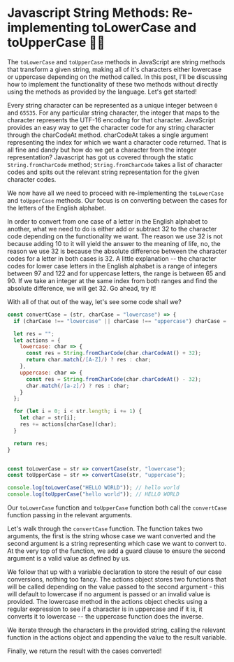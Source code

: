 # Javascript String Methods: Re-implementing toLowerCase and toUpperCase 💪🏾

The `toLowerCase` and `toUpperCase` methods in JavaScript are string methods that
transform a given string, making all of it's characters either lowercase or
uppercase depending on the method called.  In this post, I'll be discussing how
to implement the functionality of these two methods without directly using the
methods as provided by the language. Let's get started!

Every string character can be represented as a unique integer between `0` and `65535`.
For any particular string character, the integer that maps to the character
represents the UTF-16 encoding for that character. JavaScript provides an easy
way to get the character code for any string character through the charCodeAt
method. charCodeAt takes a single argument representing the index for which we
want a character code returned. That is all fine and dandy but how do we get a
character from the integer representation? Javascript has got us covered through
the static `String.fromCharCode` method; `String.fromCharCode` takes a list of
character codes and spits out the relevant string representation for the given
character codes.

We now have all we need to proceed with re-implementing the `toLowerCase` and
`toUpperCase` methods. Our focus is on converting between the cases for the
letters of the English alphabet.

In order to convert from one case of a letter in the English alphabet to another,
what we need to do is either add or subtract 32 to the character code depending
on the functionality we want. The reason we use 32 is not because adding 10 to
it will yield the answer to the meaning of life, no, the reason we use 32 is
because the absolute difference between the character codes for a letter in both
cases is 32. A little explanation -- the character codes for lower case letters
in the English alphabet is a range of integers between 97 and 122 and for
uppercase letters, the range is between 65 and 90. If we take an integer at the
same index from both ranges and find the absolute difference, we will get 32.
Go ahead, try it!

With all of that out of the way, let's see some code shall we?

```js
const convertCase = (str, charCase = "lowercase") => {
  if (charCase !== "lowercase" || charCase !== "uppercase") charCase = "lowercase";

  let res = "";
  let actions = {
    lowercase: char => {
      const res = String.fromCharCode(char.charCodeAt() + 32);
      return char.match(/[A-Z]/) ? res : char;
    },
    uppercase: char => {
      const res = String.fromCharCode(char.charCodeAt() - 32);
      char.match(/[a-z]/) ? res : char;
    }
  };

  for (let i = 0; i < str.length; i += 1) {
    let char = str[i];
    res += actions[charCase](char);
  }

  return res;
}


const toLowerCase = str => convertCase(str, "lowercase");
const toUpperCase = str => convertCase(str, "uppercase");

console.log(toLowerCase("HELLO WORLD")); // hello world
console.log(toUpperCase("hello world")); // HELLO WORLD
```

Our `toLowerCase` function and `toUpperCase` function both call the `convertCase`
function passing in the relevant arguments.

Let's walk through the `convertCase` function. The function takes two arguments,
the first is the string whose case we want converted and the second argument
is a string representing which case we want to convert to. At the very top of
the function, we add a guard clause to ensure the second argument is a valid
value as defined by us.

We follow that up with a variable declaration to store the result of our case
conversions, nothing too fancy. The actions object stores two functions that
will be called depending on the value passed to the second argument - this will
default to lowercase if no argument is passed or an invalid value is provided.
The lowercase method in the actions object checks using a regular expression
to see if a character is in uppercase and if it is, it converts it to
lowercase -- the uppercase function does the inverse.

We iterate through the characters in the provided string, calling the relevant
function in the actions object and appending the value to the result variable.

Finally, we return the result with the cases converted!
